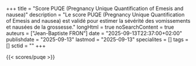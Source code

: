 +++
title = "Score PUQE (Pregnancy Unique Quantification of Emesis and nausea)"
description = "Le score PUQE (Pregnancy Unique Quantification of Emesis and nausea) est validé pour estimer la sévérité des vomissements et nausées de la grossesse."
longHtml = true
noSearchContent = true
auteurs = ["Jean-Baptiste FRON"]
date = "2025-09-13T22:37:00+02:00"
publishdate = "2025-09-13"
lastmod = "2025-09-13"
specialites = []
tags = []
sctid = ""
+++

{{< scores/puqe >}}

